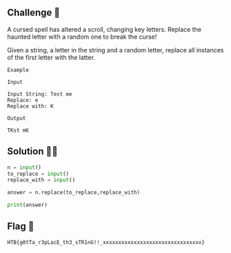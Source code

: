 ## Challenge 🧩

A cursed spell has altered a scroll, changing key letters. Replace the haunted letter with a random one to break the curse!

Given a string, a letter in the string and a random letter, replace all instances of the first letter with the latter.

```
Example

Input

Input String: Test me
Replace: e
Replace with: K

Output

TKst mK
```

## Solution 🕵️‍♂️

```python
n = input()
to_replace = input()
replace_with = input()

answer = n.replace(to_replace,replace_with)

print(answer)
```

## Flag 🚩

`HTB{g0tTa_r3pLacE_th3_sTR1nG!!_xxxxxxxxxxxxxxxxxxxxxxxxxxxxxxxx}`
